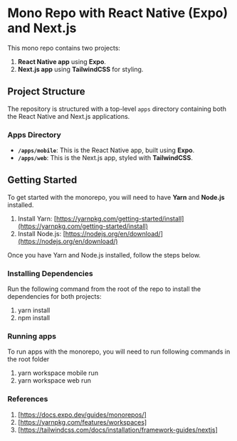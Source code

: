 # Mono Repo with React Native (Expo) and Next.js

This mono repo contains two projects:

1. **React Native app** using **Expo**.
2. **Next.js app** using **TailwindCSS** for styling.

## Project Structure

The repository is structured with a top-level `apps` directory containing both the React Native and Next.js applications.


### Apps Directory

- **`/apps/mobile`**: This is the React Native app, built using **Expo**.
- **`/apps/web`**: This is the Next.js app, styled with **TailwindCSS**.

## Getting Started

To get started with the monorepo, you will need to have **Yarn** and **Node.js** installed.

1. Install Yarn: [https://yarnpkg.com/getting-started/install](https://yarnpkg.com/getting-started/install)
2. Install Node.js: [https://nodejs.org/en/download/](https://nodejs.org/en/download/)

Once you have Yarn and Node.js installed, follow the steps below.

### Installing Dependencies

Run the following command from the root of the repo to install the dependencies for both projects:

1. yarn install
2. npm install

### Running apps

To run apps with the monorepo, you will need to run following commands in the root folder

1. yarn workspace mobile run
2. yarn workspace web run

### References

1. [https://docs.expo.dev/guides/monorepos/]
2. [https://yarnpkg.com/features/workspaces]
3. [https://tailwindcss.com/docs/installation/framework-guides/nextjs]
